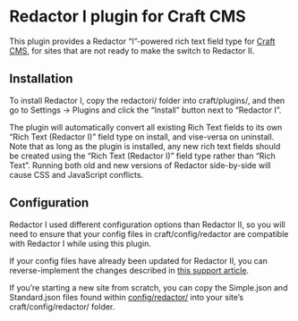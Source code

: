 # Redactor I plugin for Craft CMS

This plugin provides a Redactor “I”-powered rich text field type for [Craft CMS](http://craftcms.com), for sites that are not ready to make the switch to Redactor II.

## Installation

To install Redactor I, copy the redactori/ folder into craft/plugins/, and then go to Settings → Plugins and click the “Install” button next to “Redactor I”.

The plugin will automatically convert all existing Rich Text fields to its own “Rich Text (Redactor I)” field type on install, and vise-versa on uninstall. Note that as long as the plugin is installed, any new rich text fields should be created using the “Rich Text (Redactor I)” field type rather than “Rich Text”. Running both old and new versions of Redactor side-by-side will cause CSS and JavaScript conflicts.

## Configuration

Redactor I used different configuration options than Redactor II, so you will need to ensure that your config files in craft/config/redactor are compatible with Redactor I while using this plugin.

If your config files have already been updated for Redactor II, you can reverse-implement the changes described in [this support article](https://craftcms.com/help/redactor-ii-configs).

If you’re starting a new site from scratch, you can copy the Simple.json and Standard.json files found within [config/redactor/](config/redactor/) into your site’s craft/config/redactor/ folder.
